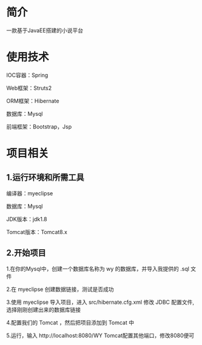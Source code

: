 # 简介

一款基于JavaEE搭建的小说平台

# 使用技术

IOC容器：Spring

Web框架：Struts2

ORM框架：Hibernate

数据库：Mysql

前端框架：Bootstrap，Jsp

# 项目相关

## 1.运行环境和所需工具

编译器：myeclipse

数据库：Mysql

JDK版本：jdk1.8

Tomcat版本：Tomcat8.x

## 2.开始项目

1.在你的Mysql中，创建一个数据库名称为 wy 的数据库，并导入我提供的 .sql 文件

2.在 myeclipse 创建数据链接，测试是否成功

3.使用 myeclipse 导入项目，进入 src/hibernate.cfg.xml 修改 JDBC 配置文件,选择刚刚创建出来的数据库链接

4.配置我们的 Tomcat ，然后把项目添加到 Tomcat 中

5.运行，输入 http://localhost:8080/WY Tomcat配置其他端口，修改8080便可
